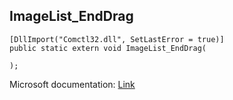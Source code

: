 ## ImageList_EndDrag

```
[DllImport("Comctl32.dll", SetLastError = true)]
public static extern void ImageList_EndDrag(
   
);
```

Microsoft documentation: [Link](https://docs.microsoft.com/en-us/windows/win32/api/commctrl/nf-commctrl-imagelist_enddrag)
